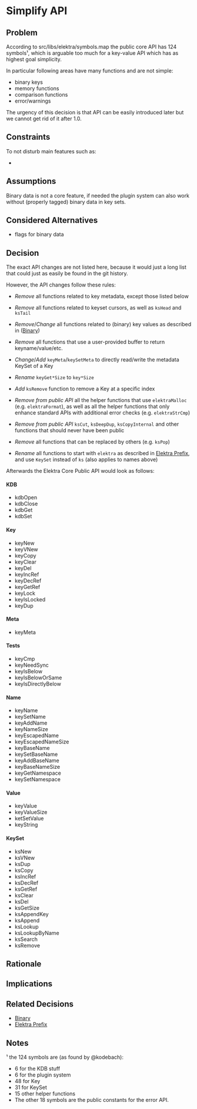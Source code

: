 # Simplify API

## Problem

According to src/libs/elektra/symbols.map the public core API has 124 symbols¹, which
is arguable too much for a key-value API which has as highest goal simplicity.

In particular following areas have many functions and are not simple:

- binary keys
- memory functions
- comparison functions
- error/warnings

The urgency of this decision is that API can be easily introduced later but we cannot
get rid of it after 1.0.

## Constraints

To not disturb main features such as:

-

## Assumptions

Binary data is not a core feature, if needed the plugin system can also work without (properly tagged) binary data in key sets.

## Considered Alternatives

- flags for binary data

## Decision

The exact API changes are not listed here, because it would just a long list that could just as easily be found in the git history.

However, the API changes follow these rules:

- _Remove_ all functions related to key metadata, except those listed below
- _Remove_ all functions related to keyset cursors, as well as `ksHead` and `ksTail`
- _Remove_/_Change_ all functions related to (binary) key values as described in ([Binary](binary.md))
- _Remove_ all functions that use a user-provided buffer to return keyname/value/etc.
- _Change_/_Add_ `keyMeta`/`keySetMeta` to directly read/write the metadata KeySet of a Key
- _Rename_ `keyGet*Size` to `key*Size`
- _Add_ `ksRemove` function to remove a Key at a specific index
- _Remove from public API_ all the helper functions that use `elektraMalloc` (e.g. `elektraFormat`), as well as all the helper functions that only enhance standard APIs with additional error checks (e.g. `elektraStrCmp`)
- _Remove from public API_ `ksCut`, `ksDeepDup`, `ksCopyInternal` and other functions that should never have been public

- _Remove_ all functions that can be replaced by others (e.g. `ksPop`)
- _Rename_ all functions to start with `elektra` as described in [Elektra Prefix](elektra_prefix.md), and use `KeySet` instead of `ks` (also applies to names above)

Afterwards the Elektra Core Public API would look as follows:

#### KDB

- kdbOpen
- kdbClose
- kdbGet
- kdbSet

#### Key

- keyNew
- keyVNew
- keyCopy
- keyClear
- keyDel
- keyIncRef
- keyDecRef
- keyGetRef
- keyLock
- keyIsLocked
- keyDup

#### Meta

- keyMeta

#### Tests

- keyCmp
- keyNeedSync
- keyIsBelow
- keyIsBelowOrSame
- keyIsDirectlyBelow

#### Name

- keyName
- keySetName
- keyAddName
- keyNameSize
- keyEscapedName
- keyEscapedNameSize
- keyBaseName
- keySetBaseName
- keyAddBaseName
- keyBaseNameSize
- keyGetNamespace
- keySetNamespace

#### Value

- keyValue
- keyValueSize
- ketSetValue
- keyString

#### KeySet

- ksNew
- ksVNew
- ksDup
- ksCopy
- ksIncRef
- ksDecRef
- ksGetRef
- ksClear
- ksDel
- ksGetSize
- ksAppendKey
- ksAppend
- ksLookup
- ksLookupByName
- ksSearch
- ksRemove

## Rationale

## Implications

## Related Decisions

- [Binary](binary.md)
- [Elektra Prefix](elektra_prefix.md)

## Notes

¹ the 124 symbols are (as found by @kodebach):

- 6 for the KDB stuff
- 6 for the plugin system
- 48 for Key
- 31 for KeySet
- 15 other helper functions
- The other 18 symbols are the public constants for the error API.
